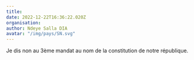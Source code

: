 ```yaml
---
title: 
date: 2022-12-22T16:36:22.020Z
organisation: 
author: Ndeye Salla DIA
avatar: "/img/pays/SN.svg"
---
```


Je dis non au 3ème mandat au nom de la constitution de notre république.
